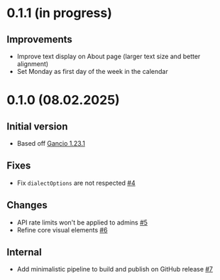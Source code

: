 # 0.1.1 (in progress)
## Improvements
- Improve text display on About page (larger text size and better alignment)
- Set Monday as first day of the week in the calendar

# 0.1.0 (08.02.2025)
## Initial version
- Based off [Gancio 1.23.1](https://framagit.org/les/gancio/compare/v1.23.0...v1.23.1) 

## Fixes
- Fix `dialectOptions` are not respected [#4](https://github.com/tboye/offbeat.amsterdam/pull/4)

## Changes
- API rate limits won't be applied to admins [#5](https://github.com/tboye/offbeat.amsterdam/pull/5)
- Refine core visual elements [#6](https://github.com/tboye/offbeat.amsterdam/pull/6)

## Internal
- Add minimalistic pipeline to build and publish on GitHub release [#7](https://github.com/tboye/offbeat.amsterdam/pull/7)
